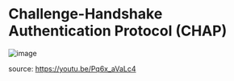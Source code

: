# Challenge-Handshake Authentication Protocol (CHAP)

![image](https://user-images.githubusercontent.com/42329930/218865753-9117c652-5c0b-4f06-af63-ca24398f5f1d.png)

source: https://youtu.be/Pq6x_aVaLc4

